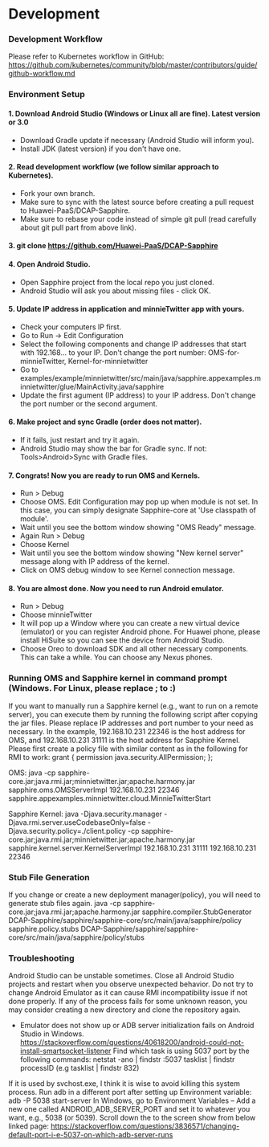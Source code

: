 # Development

### Development Workflow
Please refer to Kubernetes workflow in GitHub:
https://github.com/kubernetes/community/blob/master/contributors/guide/github-workflow.md

### Environment Setup

#### 1. Download Android Studio (Windows or Linux all are fine). Latest version or 3.0
* Download Gradle update if necessary (Android Studio will inform you).
* Install JDK (latest version) if you don't have one.

#### 2. Read development workflow (we follow similar approach to Kubernetes).
* Fork your own branch.
* Make sure to sync with the latest source before creating a pull request to Huawei-PaaS/DCAP-Sapphire.
* Make sure to rebase your code instead of simple git pull (read carefully about git pull part from above link).

#### 3. git clone https://github.com/Huawei-PaaS/DCAP-Sapphire

#### 4. Open Android Studio.
* Open Sapphire project from the local repo you just cloned.
* Android Studio will ask you about missing files - click OK.

#### 5. Update IP address in application and minnieTwitter app with yours.
* Check your computers IP first.
* Go to Run -> Edit Configuration
* Select the following components and change IP addresses that start with 192.168... to your IP. Don't change the port number:
OMS-for-minnieTwitter, Kernel-for-minnietwitter
* Go to examples/example/minnietwitter/src/main/java/sapphire.appexamples.minnietwitter/glue/MainActivity.java/sapphire
* Update the first agument (IP address) to your IP address. Don't change the port number or the second argument.

#### 6. Make project and sync Gradle (order does not matter).
* If it fails, just restart and try it again.
* Android Studio may show the bar for Gradle sync. If not: Tools>Android>Sync with Gradle files.

#### 7. Congrats! Now you are ready to run OMS and Kernels.
* Run > Debug
* Choose OMS. Edit Configuration may pop up when module is not set. In this case, you can simply designate Sapphire-core at 'Use classpath of module'.
* Wait until you see the bottom window showing "OMS Ready" message.
* Again Run > Debug
* Choose Kernel
* Wait until you see the bottom window showing "New kernel server" message along with IP address of the kernel.
* Click on OMS debug window to see Kernel connection message.

#### 8. You are almost done. Now you need to run Android emulator.
* Run > Debug
* Choose minnieTwitter
* It will pop up a Window where you can create a new virtual device (emulator) or you can register Android phone. For Huawei phone, please install HiSuite so you can see the device from Android Studio.
* Choose Oreo to download SDK and all other necessary components. This can take a while. You can choose any Nexus phones.

### Running OMS and Sapphire kernel in command prompt (Windows. For Linux, please replace ; to :)
If you want to manually run a Sapphire kernel (e.g., want to run on a remote server), you can execute them by running the following script after copying the jar files. Please replace IP addresses and port number to your need as necessary. In the example, 192.168.10.231 22346 is the host address for OMS, and 192.168.10.231 31111 is the host address for Sapphire Kernel. Please first create a policy file with similar content as in the following for RMI to work: 
grant {
  permission java.security.AllPermission;
};

OMS:
java -cp sapphire-core.jar;java.rmi.jar;minnietwitter.jar;apache.harmony.jar sapphire.oms.OMSServerImpl 192.168.10.231 22346 sapphire.appexamples.minnietwitter.cloud.MinnieTwitterStart

Sapphire Kernel:
java -Djava.security.manager -Djava.rmi.server.useCodebaseOnly=false -Djava.security.policy=./client.policy -cp sapphire-core.jar;java.rmi.jar;minnietwitter.jar;apache.harmony.jar sapphire.kernel.server.KernelServerImpl 192.168.10.231 31111 192.168.10.231 22346

### Stub File Generation
If you change or create a new deployment manager(policy), you will need to generate stub files again.
java -cp sapphire-core.jar;java.rmi.jar;apache.harmony.jar sapphire.compiler.StubGenerator DCAP-Sapphire/sapphire/sapphire-core/src/main/java/sapphire/policy sapphire.policy.stubs DCAP-Sapphire/sapphire/sapphire-core/src/main/java/sapphire/policy/stubs

### Troubleshooting
Android Studio can be unstable sometimes. Close all Android Studio projects and restart when you observe unexpected behavior.
Do not try to change Android Emulator as it can cause RMI incompatibility issue if not done properly.
If any of the process fails for some unknown reason, you may consider creating a new directory and clone the repository again.

* Emulator does not show up or ADB server initialization fails on Android Studio in Windows.
https://stackoverflow.com/questions/40618200/android-could-not-install-smartsocket-listener
Find which task is using 5037 port by the following commands:
netstat -ano | findstr :5037
tasklist | findstr processID (e.g tasklist | findstr 832)

If it is used by svchost.exe, I think it is wise to avoid killing this system process.
Run adb in a different port after setting up Environment variable:
adb -P 5038 start-server
In Windows, go to Environment Variables – Add a new one called ANDROID_ADB_SERVER_PORT and set it to whatever you want, e.g., 5038 (or 5039). Scroll down the to the screen show from below linked page:
https://stackoverflow.com/questions/3836571/changing-default-port-i-e-5037-on-which-adb-server-runs


